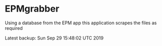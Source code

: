 # EPMgrabber
Using a database from the EPM app this application scrapes the files as required


Latest backup: Sun Sep 29 15:48:02 UTC 2019
